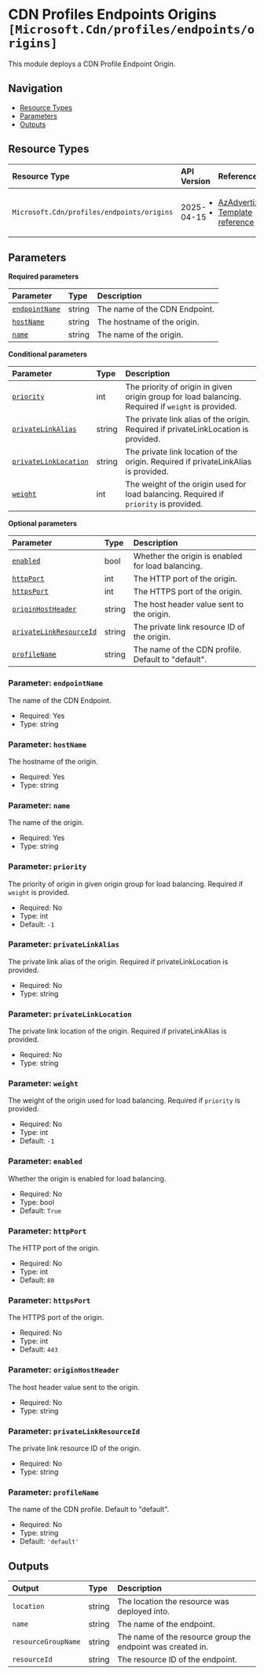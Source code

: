 # CDN Profiles Endpoints Origins `[Microsoft.Cdn/profiles/endpoints/origins]`

This module deploys a CDN Profile Endpoint Origin.

## Navigation

- [Resource Types](#Resource-Types)
- [Parameters](#Parameters)
- [Outputs](#Outputs)

## Resource Types

| Resource Type | API Version | References |
| :-- | :-- | :-- |
| `Microsoft.Cdn/profiles/endpoints/origins` | 2025-04-15 | <ul style="padding-left: 0px;"><li>[AzAdvertizer](https://www.azadvertizer.net/azresourcetypes/microsoft.cdn_profiles_endpoints_origins.html)</li><li>[Template reference](https://learn.microsoft.com/en-us/azure/templates/Microsoft.Cdn/2025-04-15/profiles/endpoints/origins)</li></ul> |

## Parameters

**Required parameters**

| Parameter | Type | Description |
| :-- | :-- | :-- |
| [`endpointName`](#parameter-endpointname) | string | The name of the CDN Endpoint. |
| [`hostName`](#parameter-hostname) | string | The hostname of the origin. |
| [`name`](#parameter-name) | string | The name of the origin. |

**Conditional parameters**

| Parameter | Type | Description |
| :-- | :-- | :-- |
| [`priority`](#parameter-priority) | int | The priority of origin in given origin group for load balancing. Required if `weight` is provided. |
| [`privateLinkAlias`](#parameter-privatelinkalias) | string | The private link alias of the origin. Required if privateLinkLocation is provided. |
| [`privateLinkLocation`](#parameter-privatelinklocation) | string | The private link location of the origin. Required if privateLinkAlias is provided. |
| [`weight`](#parameter-weight) | int | The weight of the origin used for load balancing. Required if `priority` is provided. |

**Optional parameters**

| Parameter | Type | Description |
| :-- | :-- | :-- |
| [`enabled`](#parameter-enabled) | bool | Whether the origin is enabled for load balancing. |
| [`httpPort`](#parameter-httpport) | int | The HTTP port of the origin. |
| [`httpsPort`](#parameter-httpsport) | int | The HTTPS port of the origin. |
| [`originHostHeader`](#parameter-originhostheader) | string | The host header value sent to the origin. |
| [`privateLinkResourceId`](#parameter-privatelinkresourceid) | string | The private link resource ID of the origin. |
| [`profileName`](#parameter-profilename) | string | The name of the CDN profile. Default to "default". |

### Parameter: `endpointName`

The name of the CDN Endpoint.

- Required: Yes
- Type: string

### Parameter: `hostName`

The hostname of the origin.

- Required: Yes
- Type: string

### Parameter: `name`

The name of the origin.

- Required: Yes
- Type: string

### Parameter: `priority`

The priority of origin in given origin group for load balancing. Required if `weight` is provided.

- Required: No
- Type: int
- Default: `-1`

### Parameter: `privateLinkAlias`

The private link alias of the origin. Required if privateLinkLocation is provided.

- Required: No
- Type: string

### Parameter: `privateLinkLocation`

The private link location of the origin. Required if privateLinkAlias is provided.

- Required: No
- Type: string

### Parameter: `weight`

The weight of the origin used for load balancing. Required if `priority` is provided.

- Required: No
- Type: int
- Default: `-1`

### Parameter: `enabled`

Whether the origin is enabled for load balancing.

- Required: No
- Type: bool
- Default: `True`

### Parameter: `httpPort`

The HTTP port of the origin.

- Required: No
- Type: int
- Default: `80`

### Parameter: `httpsPort`

The HTTPS port of the origin.

- Required: No
- Type: int
- Default: `443`

### Parameter: `originHostHeader`

The host header value sent to the origin.

- Required: No
- Type: string

### Parameter: `privateLinkResourceId`

The private link resource ID of the origin.

- Required: No
- Type: string

### Parameter: `profileName`

The name of the CDN profile. Default to "default".

- Required: No
- Type: string
- Default: `'default'`

## Outputs

| Output | Type | Description |
| :-- | :-- | :-- |
| `location` | string | The location the resource was deployed into. |
| `name` | string | The name of the endpoint. |
| `resourceGroupName` | string | The name of the resource group the endpoint was created in. |
| `resourceId` | string | The resource ID of the endpoint. |
